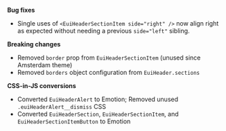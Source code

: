 **Bug fixes**

- Single uses of `<EuiHeaderSectionItem side="right" />` now align right as expected without needing a previous `side="left"` sibling.

**Breaking changes**

- Removed `border` prop from `EuiHeaderSectionItem` (unused since Amsterdam theme)
- Removed `borders` object configuration from `EuiHeader.sections`

**CSS-in-JS conversions**

- Converted `EuiHeaderAlert` to Emotion; Removed unused `.euiHeaderAlert__dismiss` CSS
- Converted `EuiHeaderSection`, `EuiHeaderSectionItem`, and `EuiHeaderSectionItemButton` to Emotion
